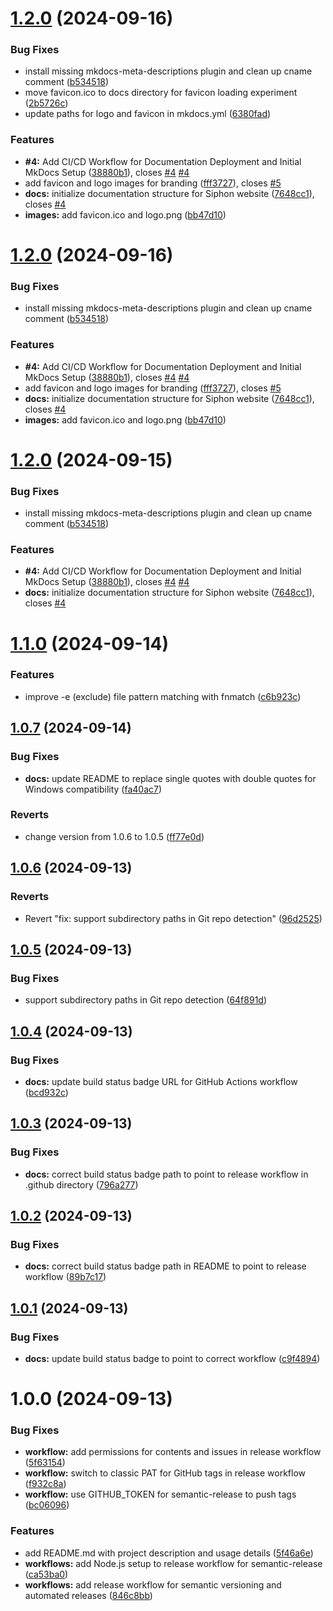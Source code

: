 # [1.2.0](https://github.com/atxtechbro/siphon/compare/v1.1.0...v1.2.0) (2024-09-16)


### Bug Fixes

* install missing mkdocs-meta-descriptions plugin and clean up cname comment ([b534518](https://github.com/atxtechbro/siphon/commit/b534518cef4b449ad8c7bc997015b1dc877c750b))
* move favicon.ico to docs directory for favicon loading experiment ([2b5726c](https://github.com/atxtechbro/siphon/commit/2b5726c64c2790a88754a829e3ed5ad01b608bbd))
* update paths for logo and favicon in mkdocs.yml ([6380fad](https://github.com/atxtechbro/siphon/commit/6380fad97073fa7506d2ba7bf455ea4f51c63091))


### Features

* **#4:** Add CI/CD Workflow for Documentation Deployment and Initial MkDocs Setup ([38880b1](https://github.com/atxtechbro/siphon/commit/38880b1affdb560c34981ca322962cae53c70359)), closes [#4](https://github.com/atxtechbro/siphon/issues/4) [#4](https://github.com/atxtechbro/siphon/issues/4)
* add favicon and logo images for branding ([fff3727](https://github.com/atxtechbro/siphon/commit/fff372742002eaec7166c152c8d3bfd57f9898e5)), closes [#5](https://github.com/atxtechbro/siphon/issues/5)
* **docs:** initialize documentation structure for Siphon website ([7648cc1](https://github.com/atxtechbro/siphon/commit/7648cc12316dd7c93329ab4de14e3bd7d4d1a55f)), closes [#4](https://github.com/atxtechbro/siphon/issues/4)
* **images:** add favicon.ico and logo.png ([bb47d10](https://github.com/atxtechbro/siphon/commit/bb47d109ab71aec9d8545fca05a6d919714cf11c))

# [1.2.0](https://github.com/atxtechbro/siphon/compare/v1.1.0...v1.2.0) (2024-09-16)


### Bug Fixes

* install missing mkdocs-meta-descriptions plugin and clean up cname comment ([b534518](https://github.com/atxtechbro/siphon/commit/b534518cef4b449ad8c7bc997015b1dc877c750b))


### Features

* **#4:** Add CI/CD Workflow for Documentation Deployment and Initial MkDocs Setup ([38880b1](https://github.com/atxtechbro/siphon/commit/38880b1affdb560c34981ca322962cae53c70359)), closes [#4](https://github.com/atxtechbro/siphon/issues/4) [#4](https://github.com/atxtechbro/siphon/issues/4)
* add favicon and logo images for branding ([fff3727](https://github.com/atxtechbro/siphon/commit/fff372742002eaec7166c152c8d3bfd57f9898e5)), closes [#5](https://github.com/atxtechbro/siphon/issues/5)
* **docs:** initialize documentation structure for Siphon website ([7648cc1](https://github.com/atxtechbro/siphon/commit/7648cc12316dd7c93329ab4de14e3bd7d4d1a55f)), closes [#4](https://github.com/atxtechbro/siphon/issues/4)
* **images:** add favicon.ico and logo.png ([bb47d10](https://github.com/atxtechbro/siphon/commit/bb47d109ab71aec9d8545fca05a6d919714cf11c))

# [1.2.0](https://github.com/atxtechbro/siphon/compare/v1.1.0...v1.2.0) (2024-09-15)


### Bug Fixes

* install missing mkdocs-meta-descriptions plugin and clean up cname comment ([b534518](https://github.com/atxtechbro/siphon/commit/b534518cef4b449ad8c7bc997015b1dc877c750b))


### Features

* **#4:** Add CI/CD Workflow for Documentation Deployment and Initial MkDocs Setup ([38880b1](https://github.com/atxtechbro/siphon/commit/38880b1affdb560c34981ca322962cae53c70359)), closes [#4](https://github.com/atxtechbro/siphon/issues/4) [#4](https://github.com/atxtechbro/siphon/issues/4)
* **docs:** initialize documentation structure for Siphon website ([7648cc1](https://github.com/atxtechbro/siphon/commit/7648cc12316dd7c93329ab4de14e3bd7d4d1a55f)), closes [#4](https://github.com/atxtechbro/siphon/issues/4)

# [1.1.0](https://github.com/atxtechbro/siphon/compare/v1.0.7...v1.1.0) (2024-09-14)


### Features

* improve -e (exclude) file pattern matching with fnmatch ([c6b923c](https://github.com/atxtechbro/siphon/commit/c6b923cb575ffe85bd2cbcd208425b0282fa02ae))

## [1.0.7](https://github.com/atxtechbro/siphon/compare/v1.0.6...v1.0.7) (2024-09-14)


### Bug Fixes

* **docs:** update README to replace single quotes with double quotes for Windows compatibility ([fa40ac7](https://github.com/atxtechbro/siphon/commit/fa40ac73221fa724bb3a8238b6b65ee18b2d9dd2))


### Reverts

* change version from 1.0.6 to 1.0.5 ([ff77e0d](https://github.com/atxtechbro/siphon/commit/ff77e0d5ad2286ca066e7ba02aec0f756cbf6de1))

## [1.0.6](https://github.com/atxtechbro/siphon/compare/v1.0.5...v1.0.6) (2024-09-13)


### Reverts

* Revert "fix: support subdirectory paths in Git repo detection" ([96d2525](https://github.com/atxtechbro/siphon/commit/96d252578441d47b88599c35f2d1f494c9387945))

## [1.0.5](https://github.com/atxtechbro/siphon/compare/v1.0.4...v1.0.5) (2024-09-13)


### Bug Fixes

* support subdirectory paths in Git repo detection ([64f891d](https://github.com/atxtechbro/siphon/commit/64f891dc1c0b71252997254b53481faffcc61820))

## [1.0.4](https://github.com/atxtechbro/siphon/compare/v1.0.3...v1.0.4) (2024-09-13)


### Bug Fixes

* **docs:** update build status badge URL for GitHub Actions workflow ([bcd932c](https://github.com/atxtechbro/siphon/commit/bcd932cbd83bf48c0b4757049829a101f436716d))

## [1.0.3](https://github.com/atxtechbro/siphon/compare/v1.0.2...v1.0.3) (2024-09-13)


### Bug Fixes

* **docs:** correct build status badge path to point to release workflow in .github directory ([796a277](https://github.com/atxtechbro/siphon/commit/796a27738f7252a289606d9401d0dbf6292c7f95))

## [1.0.2](https://github.com/atxtechbro/siphon/compare/v1.0.1...v1.0.2) (2024-09-13)


### Bug Fixes

* **docs:** correct build status badge path in README to point to release workflow ([89b7c17](https://github.com/atxtechbro/siphon/commit/89b7c1786c62299c13ead3e4ae22f81668dc1bd3))

## [1.0.1](https://github.com/atxtechbro/siphon/compare/v1.0.0...v1.0.1) (2024-09-13)


### Bug Fixes

* **docs:** update build status badge to point to correct workflow ([c9f4894](https://github.com/atxtechbro/siphon/commit/c9f48941317736c53d89cd203b40f174e96a30cb))

# 1.0.0 (2024-09-13)


### Bug Fixes

* **workflow:** add permissions for contents and issues in release workflow ([5f63154](https://github.com/atxtechbro/siphon/commit/5f63154b848a3240cec2d60549371847dbf7eb7f))
* **workflow:** switch to classic PAT for GitHub tags in release workflow ([f932c8a](https://github.com/atxtechbro/siphon/commit/f932c8acdd8e0ba61ef458da3eddc2209b3393cf))
* **workflow:** use GITHUB_TOKEN for semantic-release to push tags ([bc06096](https://github.com/atxtechbro/siphon/commit/bc060967f131f9bc7660f1cf840039aada4c9951))


### Features

* add README.md with project description and usage details ([5f46a6e](https://github.com/atxtechbro/siphon/commit/5f46a6e1729f2a207f1b05015c9babbcac48349d))
* **workflows:** add Node.js setup to release workflow for semantic-release ([ca53ba0](https://github.com/atxtechbro/siphon/commit/ca53ba0127e25befb67af831179d503af1ee992c))
* **workflows:** add release workflow for semantic versioning and automated releases ([846c8bb](https://github.com/atxtechbro/siphon/commit/846c8bbfcdcf2218b51670aebbca8fdacdcca746))
